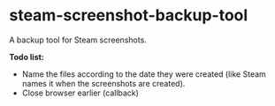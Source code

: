 # steam-screenshot-backup-tool
A backup tool for Steam screenshots.

**Todo list:**
* Name the files according to the date they were created (like Steam names it when the screenshots are created).
* Close  browser earlier (callback)
